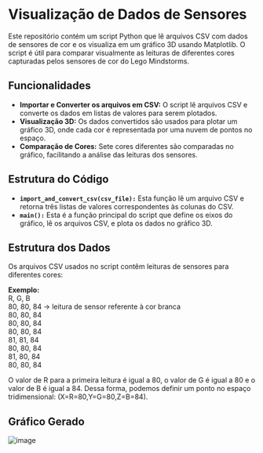 # Visualização de Dados de Sensores

Este repositório contém um script Python que lê arquivos CSV com dados de sensores de cor e os visualiza em um gráfico 3D usando Matplotlib. O script é útil para comparar visualmente as leituras de diferentes cores capturadas pelos sensores de cor do Lego Mindstorms.

## Funcionalidades

- **Importar e Converter os arquivos em CSV:** O script lê arquivos CSV e converte os dados em listas de valores para serem plotados.
- **Visualização 3D:** Os dados convertidos são usados para plotar um gráfico 3D, onde cada cor é representada por uma nuvem de pontos no espaço.
- **Comparação de Cores:** Sete cores diferentes são comparadas no gráfico, facilitando a análise das leituras dos sensores.

## Estrutura do Código

- **`import_and_convert_csv(csv_file):`** Esta função lê um arquivo CSV e retorna três listas de valores correspondentes às colunas do CSV.
- **`main():`** Esta é a função principal do script que define os eixos do gráfico, lê os arquivos CSV, e plota os dados no gráfico 3D.

## Estrutura dos Dados 

Os arquivos CSV usados no script contêm leituras de sensores para diferentes cores:

**Exemplo:**\
R, G, B\
80, 80, 84 -> leitura de sensor referente à cor branca\
80, 80, 84\
80, 80, 84\
80, 80, 84\
81, 81, 84\
80, 80, 84\
81, 80, 84\
80, 80, 84

O valor de R para a primeira leitura é igual a 80, o valor de G é igual a 80 e o valor de B é igual a 84. Dessa forma, podemos definir um ponto no espaço tridimensional: (X=R=80,Y=G=80,Z=B=84).

## Gráfico Gerado
![image](https://github.com/user-attachments/assets/cc2cc7dc-78d3-45b4-9bbf-6e87046e345d)
